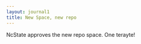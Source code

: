 ```yaml
---
layout: journal1
title: New Space, new repo
---
```


NcState approves the new repo space. One terayte!
